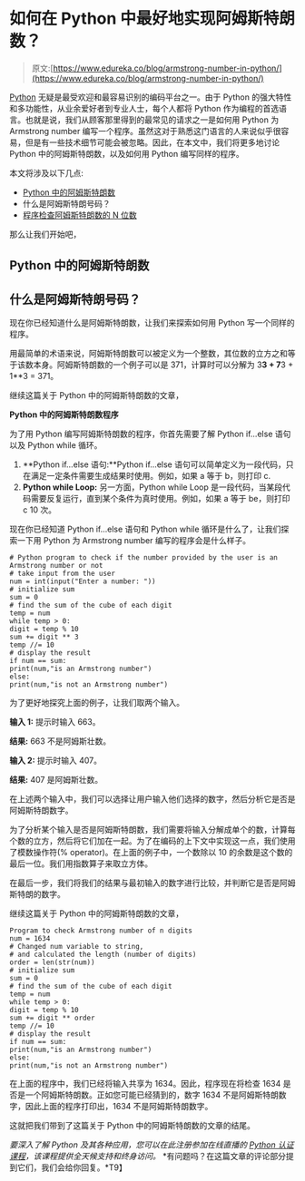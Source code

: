 # 如何在 Python 中最好地实现阿姆斯特朗数？

> 原文:[https://www.edureka.co/blog/armstrong-number-in-python/](https://www.edureka.co/blog/armstrong-number-in-python/)

[Python](https://www.edureka.co/blog/python-tutorial/) 无疑是最受欢迎和最容易识别的编码平台之一。由于 Python 的强大特性和多功能性，从业余爱好者到专业人士，每个人都将 Python 作为编程的首选语言。也就是说，我们从顾客那里得到的最常见的请求之一是如何用 Python 为 Armstrong number 编写一个程序。虽然这对于熟悉这门语言的人来说似乎很容易，但是有一些技术细节可能会被忽略。因此，在本文中，我们将更多地讨论 Python 中的阿姆斯特朗数，以及如何用 Python 编写同样的程序。

本文将涉及以下几点:

*   [Python 中的阿姆斯特朗数](#ArmstrongNumberInPython)
*   什么是阿姆斯特朗号码？
*   [程序检查阿姆斯特朗数的 N 位数](#ProgramToCheckArmstrongNumberOfNDigits)

那么让我们开始吧，

## **Python 中的阿姆斯特朗数**

## 什么是阿姆斯特朗号码？

现在你已经知道什么是阿姆斯特朗数，让我们来探索如何用 Python 写一个同样的程序。

用最简单的术语来说，阿姆斯特朗数可以被定义为一个整数，其位数的立方之和等于该数本身。阿姆斯特朗数的一个例子可以是 371，计算时可以分解为 3**3 + 7**3 + 1**3 = 371。

继续这篇关于 Python 中的阿姆斯特朗数的文章，

**Python 中的阿姆斯特朗数程序**

为了用 Python 编写阿姆斯特朗数的程序，你首先需要了解 Python if…else 语句以及 Python while 循环。

1.  **Python if…else 语句:**Python if…else 语句可以简单定义为一段代码，只在满足一定条件需要生成结果时使用。例如，如果 a 等于 b，则打印 c.
2.  **Python while Loop:** 另一方面，Python while Loop 是一段代码，当某段代码需要反复运行，直到某个条件为真时使用。例如，如果 a 等于 be，则打印 c 10 次。

现在你已经知道 Python if…else 语句和 Python while 循环是什么了，让我们探索一下用 Python 为 Armstrong number 编写的程序会是什么样子。

```
# Python program to check if the number provided by the user is an Armstrong number or not
# take input from the user
num = int(input("Enter a number: "))
# initialize sum
sum = 0
# find the sum of the cube of each digit
temp = num
while temp > 0:
digit = temp % 10
sum += digit ** 3
temp //= 10
# display the result
if num == sum:
print(num,"is an Armstrong number")
else:
print(num,"is not an Armstrong number")
```

为了更好地探究上面的例子，让我们取两个输入。

**输入 1:** 提示时输入 663。

**结果:** 663 不是阿姆斯壮数。

**输入 2:** 提示时输入 407。

**结果:** 407 是阿姆斯壮数。

在上述两个输入中，我们可以选择让用户输入他们选择的数字，然后分析它是否是阿姆斯特朗数字。

为了分析某个输入是否是阿姆斯特朗数，我们需要将输入分解成单个的数，计算每个数的立方，然后将它们加在一起。为了在编码的上下文中实现这一点，我们使用了模数操作符(% operator)。在上面的例子中，一个数除以 10 的余数是这个数的最后一位。我们用指数算子来取立方体。

在最后一步，我们将我们的结果与最初输入的数字进行比较，并判断它是否是阿姆斯特朗的数字。

继续这篇关于 Python 中的阿姆斯特朗数的文章，

```
Program to check Armstrong number of n digits
num = 1634
# Changed num variable to string,
# and calculated the length (number of digits)
order = len(str(num))
# initialize sum
sum = 0
# find the sum of the cube of each digit
temp = num
while temp > 0:
digit = temp % 10
sum += digit ** order
temp //= 10
# display the result
if num == sum:
print(num,"is an Armstrong number")
else:
print(num,"is not an Armstrong number")
```

在上面的程序中，我们已经将输入共享为 1634。因此，程序现在将检查 1634 是否是一个阿姆斯特朗数。正如您可能已经猜到的，数字 1634 不是阿姆斯特朗数字，因此上面的程序打印出，1634 不是阿姆斯特朗数字。

这就把我们带到了这篇关于 Python 中的阿姆斯特朗数的文章的结尾。

*要深入了解 Python 及其各种应用，您可以在此注册参加在线直播的 [Python 认证课程](https://www.edureka.co/python-programming-certification-training)，该课程提供全天候支持和终身访问。* *有问题吗？在这篇文章的评论部分提到它们，我们会给你回复。*T9】